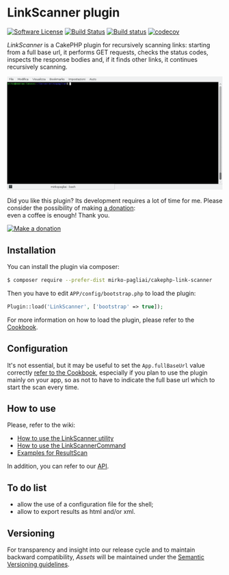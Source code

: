 # LinkScanner plugin

[![Software License](https://img.shields.io/badge/license-MIT-brightgreen.svg?style=flat-square)](LICENSE.txt)
[![Build Status](https://api.travis-ci.org/mirko-pagliai/cakephp-link-scanner.svg?branch=master)](https://travis-ci.org/mirko-pagliai/cakephp-link-scanner)
[![Build status](https://ci.appveyor.com/api/projects/status/hqk7fxtad6r75wk3?svg=true)](https://ci.appveyor.com/project/mirko-pagliai/cakephp-link-scanner)
[![codecov](https://codecov.io/gh/mirko-pagliai/cakephp-link-scanner/branch/master/graph/badge.svg)](https://codecov.io/gh/mirko-pagliai/cakephp-link-scanner)

*LinkScanner* is a CakePHP plugin for recursively scanning links: starting from
a full base url, it performs GET requests, checks the status codes, inspects the
response bodies and, if it finds other links, it continues recursively scanning.

![gif of terminal](https://github.com/mirko-pagliai/cakephp-link-scanner/raw/master/tty.gif)

Did you like this plugin? Its development requires a lot of time for me.
Please consider the possibility of making [a donation](//paypal.me/mirkopagliai):  
even a coffee is enough! Thank you.

[![Make a donation](https://www.paypalobjects.com/webstatic/mktg/logo-center/logo_paypal_carte.jpg)](//paypal.me/mirkopagliai)

## Installation
You can install the plugin via composer:
```bash
$ composer require --prefer-dist mirko-pagliai/cakephp-link-scanner
```
    
Then you have to edit `APP/config/bootstrap.php` to load the plugin:
```php
Plugin::load('LinkScanner', ['bootstrap' => true]);
```

For more information on how to load the plugin, please refer to the 
[Cookbook](//book.cakephp.org/3.0/en/plugins.html#loading-a-plugin).

## Configuration
It's not essential, but it may be useful to set the `App.fullBaseUrl` value
correctly [refer to the Cookbook](//book.cakephp.org/3.0/en/development/configuration.html#general-configuration),
especially if you plan to use the plugin mainly on your app, so as not to have
to indicate the full base url which to start the scan every time.

## How to use
Please, refer to the wiki:
- [How to use the LinkScanner utility](//github.com/mirko-pagliai/cakephp-link-scanner/wiki/How-to-use-the-LinkScanner-utility)
- [How to use the LinkScannerCommand](//github.com/mirko-pagliai/cakephp-link-scanner/wiki/How-to-use-the-LinkScannerCommand)
- [Examples for ResultScan](//github.com/mirko-pagliai/cakephp-link-scanner/wiki/Examples-for-ResultScan)

In addition, you can refer to our [API](//mirko-pagliai.github.io/cakephp-link-scanner).

## To do list
* allow the use of a configuration file for the shell;
* allow to export results as html and/or xml.

## Versioning
For transparency and insight into our release cycle and to maintain backward 
compatibility, *Assets* will be maintained under the 
[Semantic Versioning guidelines](//semver.org).
